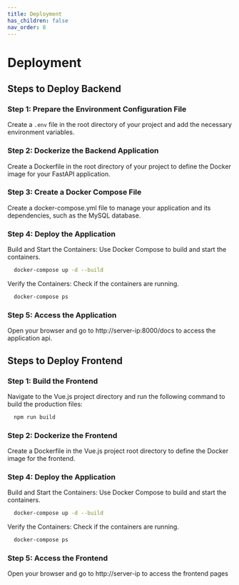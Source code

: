 ```yaml
---
title: Deployment
has_children: false
nav_order: 8
---
```


# Deployment

## Steps to Deploy Backend

### Step 1: Prepare the Environment Configuration File

Create a `.env` file in the root directory of your project and add the necessary environment variables.

### Step 2: Dockerize the Backend Application
Create a Dockerfile in the root directory of your project to define the Docker image for your FastAPI application.

### Step 3: Create a Docker Compose File
Create a docker-compose.yml file to manage your application and its dependencies, such as the MySQL database.

### Step 4: Deploy the Application
Build and Start the Containers: Use Docker Compose to build and start the containers.

```sh
  docker-compose up -d --build
```
Verify the Containers: Check if the containers are running.

```sh
  docker-compose ps
```
### Step 5: Access the Application
Open your browser and go to http://server-ip:8000/docs to access the application api.

## Steps to Deploy Frontend

### Step 1: Build the Frontend
Navigate to the Vue.js project directory and run the following command to build the production files:

```sh
  npm run build
```

### Step 2: Dockerize the Frontend
Create a Dockerfile in the Vue.js project root directory to define the Docker image for the frontend.

### Step 4: Deploy the Application
Build and Start the Containers: Use Docker Compose to build and start the containers.

```sh
  docker-compose up -d --build
```
Verify the Containers: Check if the containers are running.

```sh
  docker-compose ps
```

### Step 5: Access the Frontend
Open your browser and go to http://server-ip to access the frontend pages
